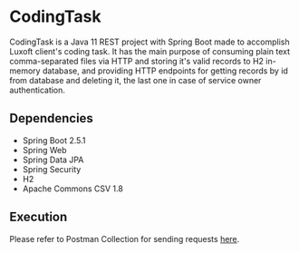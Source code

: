 # CodingTask

CodingTask is a Java 11 REST project with Spring Boot made to accomplish Luxoft client's coding task. It has the main purpose of consuming plain text comma-separated files 
via HTTP and storing it's valid records to H2 in-memory database, and providing HTTP endpoints for getting records by id from database and deleting it, the last one in case 
of service owner authentication.

## Dependencies
- Spring Boot 2.5.1
- Spring Web
- Spring Data JPA
- Spring Security
- H2
- Apache Commons CSV 1.8

## Execution
Please refer to Postman Collection for sending requests [here](CodingTask.postman_collection.json).
